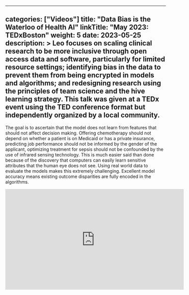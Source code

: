 
---
categories: ["Videos"]
title: "Data Bias is the Waterloo of Health AI"
linkTitle: "May 2023: TEDxBoston"
weight: 5
date: 2023-05-25
description: >
 Leo focuses on scaling clinical research to be more inclusive through open access data and software, particularly for limited resource settings; identifying bias in the data to prevent them from being encrypted in models and algorithms; and redesigning research using the principles of team science and the hive learning strategy. This talk was given at a TEDx event using the TED conference format but independently organized by a local community. 
---
The goal is to ascertain that the model does not learn from features that should not affect decision making. Offering chemotherapy should not depend on whether a patient is on Medicaid or has a private insurance, predicting job performance should not be informed by the gender of the applicant, optimizing treatment for sepsis should not be confounded by the use of infrared sensing technology. This is much easier said than done because of the discovery that computers can easily learn sensitive attributes that the human eye does not see. Using real world data to evaluate the models makes this extremely challenging. Excellent model accuracy means existing outcome disparities are fully encoded in the algorithms.

<iframe width="560" height="315" src="https://www.youtube.com/embed/3StkjrQ8n5Y" title="YouTube video player" frameborder="0" allow="accelerometer; autoplay; clipboard-write; encrypted-media; gyroscope; picture-in-picture; web-share" allowfullscreen></iframe>